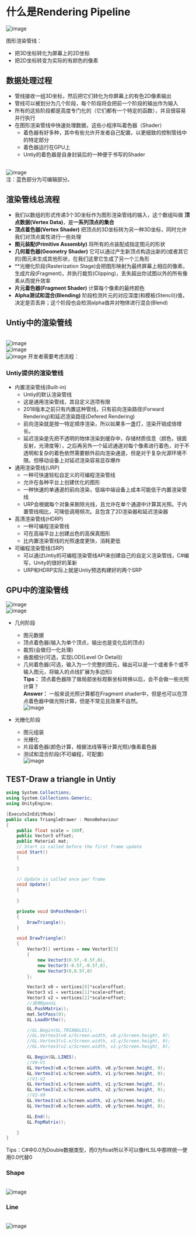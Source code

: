 # 什么是Rendering Pipeline
![image](https://github.com/ThereAreBearsComing/aBookOFtechArt/assets/74708198/d0663474-9cca-4225-8c25-f0604f4ed53c)

图形渲染管线：
* 把3D坐标转化为屏幕上的2D坐标
* 把2D坐标转变为实际的有颜色的像素

## 数据处理过程

* 管线接收一组3D坐标，然后把它们转化为你屏幕上的有色2D像素输出
* 管线可以被划分为几个阶段，每个阶段将会把前一个阶段的输出作为输入
* 所有的这些阶段都是高度专门化的（它们都有一个特定的函数），并且很容易并行执行
* 在图形渲染管线中快速处理数据，这些小程序叫着色器（Shader）
  * 着色器有好多种，其中有些允许开发者自己配置，以更细致的控制管线中的特定部分
  * 着色器运行在GPU上
  * Untiy的着色器是自身封装后的一种便于书写的Shader
  
<br> ![image](https://user-images.githubusercontent.com/74708198/222188139-79f96417-ccaa-4d87-b51a-85726c76e451.png)
<br> 注：蓝色部分为可编辑部分。

## 渲染管线总流程

* 我们以数组的形式传递3个3D坐标作为图形渲染管线的输入，这个数组叫做 **顶点数据(Vertex Data)**，是**一系列顶点的集合**
* **顶点着色器(Vertex Shader)** 把顶点的3D坐标转为另一种3D坐标，同时允许我们对顶点属性进行一些处理
* **图元装配(Primitive Assembly)** 将所有的点装配成指定图元的形状
* **几何着色器(Geometry Shader)** 它可以通过产生新顶点构造出新的(或者其它的)图元来生成其他形状，在我们这里它生成了另一个三角形
* **光栅化阶段(Rasterization Stage)会把图形映射为最终屏幕上相应的像素，生成片段(Fragment)，并执行裁剪(Clipping)，丢失超出你试图以外的所有像素从而提升效率
* **片元着色器(Fragment Shader)** 计算每个像素的最终颜色
* **Alpha测试和混合(Blending)** 阶段检测片元的对应深度(和模板(Stencil))值，决定是否丢弃；这个阶段也会检测alpha值并对物体进行混合(Blend)

## Untiy中的渲染管线
<br>![image](https://user-images.githubusercontent.com/74708198/222195038-0b38dbe8-522d-4725-8c7c-051400282bb4.png)
<br>![image](https://user-images.githubusercontent.com/74708198/222195294-37a33db6-ed83-499c-936f-4103c129fd88.png)
<br>![image](https://user-images.githubusercontent.com/74708198/222195348-3260aa47-b3e3-4a8f-b979-4c682d02d9ad.png)
开发者需要考虑流程：

### Untiy提供的渲染管线
* 内置渲染管线(Built-in)
  * Untiy的默认渲染管线
  * 这是通用渲染管线，其自定义选项有限
  * 2018版本之前只有内置这种管线，只有前向渲染路径(Forward Rendering)和延迟渲染路径(Defered Rendering)
  * 前向渲染就是按一特定顺序渲染，所以如果多一盏灯，渲染开销成倍增长。
  * 延迟渲染是先把不透明的物体渲染到缓存中，存储材质信息（颜色，镜面反射，光滑度等），之后再另外一个延迟通道对每个像素进行着色，对于不透明和复杂的着色依然需要额外前向渲染通道，但是对于复杂光源环境不限。但移动设备上对延迟渲染容易显存爆炸
* 通用渲染管线(URP)
  * 一种可快速轻松自定义的可编程渲染管线
  * 允许在各种平台上创建优化的图形
  * 一种快速的单通道的前向渲染，低端中端设备上成本可能低于内置渲染管线
  * URP会根据每个对象来剔除光线，且允许在单个通道中计算其光照。于内置管线相比，可降低调用频次。且包含了2D渲染器和延迟渲染器
* 高清渲染管线(HDRP)
  * 一种可编程渲染管线
  * 可在高端平台上创建出色的高保真图形
  * 比内置渲染管线的光照速度更快，消耗更低
* 可编程渲染管线(SRP)
  * 可以通过Untiy的可编程渲染管线API来创建自己的自定义渲染管线，C#编写，Unity的很好的革新
  * URP和HDRP实际上就是Untiy预选构建好的两个SRP
## GPU中的渲染管线
![image](https://user-images.githubusercontent.com/74708198/222378337-1194a0c8-8000-45c5-87e6-827131e29d87.png)
<br>![image](https://user-images.githubusercontent.com/74708198/222378690-d64eefcd-efb6-4e23-9104-c93c16d897a5.png)
* 几何阶段
  * 图元数据
  * 顶点着色器(输入为单个顶点，输出也是变化后的顶点)
  * 裁剪(会做归一化处理)
  * 曲面细分(可选，实现LOD(Level Or Detail))
  * 几何着色器(可选，输入为一个完整的图元，输出可以是一个或者多个或不输入图元，将输入的点线扩展为多边形)
<br> **Tips：** 顶点着色器除了做局部坐标观察坐标转换以后，会不会做一些光照计算？
<br> **Answer：** 一般来说光照计算都在Fragment shader中，但是也可以在顶点着色器中做光照计算，但是不常见且效果不自然。
<br>![image](https://user-images.githubusercontent.com/74708198/222381625-57013ba0-2285-4c24-ad80-0d2fe241aa34.png)

* 光栅化阶段
  * 图元组装
  * 光栅化
  * 片段着色器(颜色计算，根据法线等等计算光照)/像素着色器
  * 测试和混合阶段(不可编程，可配置)
<br>![image](https://user-images.githubusercontent.com/74708198/222384909-00ec59cc-4158-4077-8693-c9c6d5ab3951.png)

## TEST-Draw a triangle in Untiy
```C#
using System.Collections;
using System.Collections.Generic;
using UnityEngine;

[ExecuteInEditMode]
public class TriangleDrawer : MonoBehaviour
{
    public float scale = 100f;
    public Vector3 offset;
    public Material mat;
    // Start is called before the first frame update
    void Start()
    {
        
    }

    // Update is called once per frame
    void Update()
    {
        
    }

    private void OnPostRender()
    {
        DrawTriangle();
    }

    void DrawTriangle()
    {
        Vector3[] vertices = new Vector3[3]
        {
            new Vector3(0.5f,-0.5f,0),
            new Vector3(-0.5f,-0.5f,0),
            new Vector3(0,0.5f,0)
        };

        Vector3 v0 = vertices[0]*scale+offset;
        Vector3 v1 = vertices[1]*scale+offset;
        Vector3 v2 = vertices[2]*scale+offset;
        //调用OpenGL
        GL.PushMatrix();
        mat.SetPass(0);
        GL.LoadOrtho();

        //GL.Begin(GL.TRIANGLES);
        //GL.Vertex3(v0.x/Screen.width, v0.y/Screen.height, 0);
        //GL.Vertex3(v1.x/Screen.width, v1.y/Screen.height, 0);
        //GL.Vertex3(v2.x/Screen.width, v2.y/Screen.height, 0);

        GL.Begin(GL.LINES);
        //V0-V1
        GL.Vertex3(v0.x/Screen.width, v0.y/Screen.height, 0);
        GL.Vertex3(v1.x/Screen.width, v1.y/Screen.height, 0);
        //V1-V2
        GL.Vertex3(v1.x/Screen.width, v1.y/Screen.height, 0);
        GL.Vertex3(v2.x/Screen.width, v2.y/Screen.height, 0);
        //V2-V0
        GL.Vertex3(v2.x/Screen.width, v2.y/Screen.height, 0);
        GL.Vertex3(v0.x/Screen.width, v0.y/Screen.height, 0);

        GL.End();
        GL.PopMatrix();

    }
}
```
Tips：C#中0.0为Double数据类型，而0为float所以不可以像HLSL中那样统一使用0.0代替0

### Shape
<br>![image](https://user-images.githubusercontent.com/74708198/222396108-767eb35e-80e0-4c03-ae13-faa654326a4e.png)
### Line
<br>![image](https://user-images.githubusercontent.com/74708198/222396369-3861173a-cc5c-43ce-9b20-787335ccd703.png)
